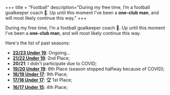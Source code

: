 +++
title = "Football"
description="During my free time, I’m a football goalkeeper coach 🧤. Up until this moment I've been a **one-club man**, and will most likely continue this way."
+++

During my free time, I’m a football goalkeeper coach 🧤. Up until this moment I've been a **one-club man**, and will most likely continue this way.

Here's the list of past seasons:

- **[22/23 Under 19](https://www.zerozero.pt/edicao.php?id_edicao=167727)**: Ongoing...
- **[21/22 Under 19](https://www.zerozero.pt/edicao.php?id_edicao=159185)**: 2nd Place; 
- **20/21**: I didn't participate due to COVID;
- **[19/20 Under 19](https://www.zerozero.pt/edition.php?id=136146)**: 6th Place (season stopped halfway because of COVID);
- **[18/19 Under 17](https://www.zerozero.pt/edition.php?id=125695)**: 9th Place;
- **[17/18 Under 17](https://www.zerozero.pt/edition.php?id=115206)**: 🏆 1st Place;
- **[16/17 Under 15](https://www.zerozero.pt/edition.php?id=99530)**: 4th Place;
